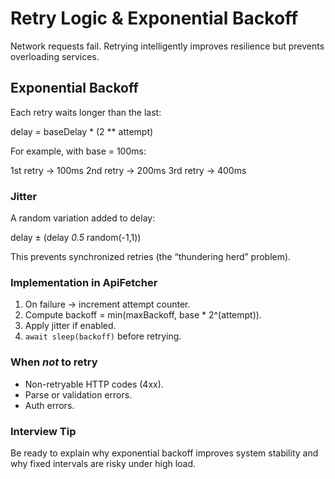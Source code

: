 # Retry Logic & Exponential Backoff

Network requests fail. Retrying intelligently improves resilience but prevents overloading services.

## Exponential Backoff

Each retry waits longer than the last:

delay = baseDelay * (2 ** attempt)

For example, with base = 100ms:

1st retry → 100ms
2nd retry → 200ms
3rd retry → 400ms

### Jitter

A random variation added to delay:

delay ± (delay *0.5* random(-1,1))

This prevents synchronized retries (the “thundering herd” problem).

### Implementation in ApiFetcher

1. On failure → increment attempt counter.
2. Compute backoff = min(maxBackoff, base * 2^(attempt)).
3. Apply jitter if enabled.
4. `await sleep(backoff)` before retrying.

### When *not* to retry

- Non-retryable HTTP codes (4xx).
- Parse or validation errors.
- Auth errors.

### Interview Tip

Be ready to explain why exponential backoff improves system stability and why fixed intervals are risky under high load.
